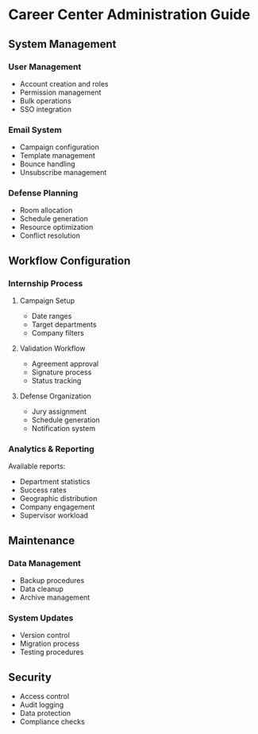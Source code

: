 # Career Center Administration Guide

## System Management

### User Management
- Account creation and roles
- Permission management
- Bulk operations
- SSO integration

### Email System
- Campaign configuration
- Template management
- Bounce handling
- Unsubscribe management

### Defense Planning
- Room allocation
- Schedule generation
- Resource optimization
- Conflict resolution

## Workflow Configuration

### Internship Process
1. Campaign Setup
   - Date ranges
   - Target departments
   - Company filters
   
2. Validation Workflow
   - Agreement approval
   - Signature process
   - Status tracking

3. Defense Organization
   - Jury assignment
   - Schedule generation
   - Notification system

### Analytics & Reporting

Available reports:
- Department statistics
- Success rates
- Geographic distribution
- Company engagement
- Supervisor workload

## Maintenance

### Data Management
- Backup procedures
- Data cleanup
- Archive management

### System Updates
- Version control
- Migration process
- Testing procedures

## Security

- Access control
- Audit logging
- Data protection
- Compliance checks
